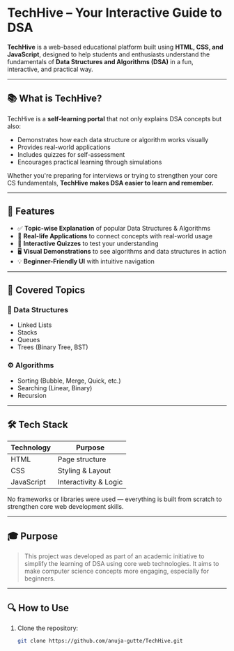 #  TechHive – Your Interactive Guide to DSA

**TechHive** is a web-based educational platform built using **HTML, CSS, and JavaScript**, designed to help students and enthusiasts understand the fundamentals of **Data Structures and Algorithms (DSA)** in a fun, interactive, and practical way.

---

## 📚 What is TechHive?

TechHive is a **self-learning portal** that not only explains DSA concepts but also:
- Demonstrates how each data structure or algorithm works visually
- Provides real-world applications
- Includes quizzes for self-assessment
- Encourages practical learning through simulations

Whether you're preparing for interviews or trying to strengthen your core CS fundamentals, **TechHive makes DSA easier to learn and remember.**

---

## 🚀 Features

- ✅ **Topic-wise Explanation** of popular Data Structures & Algorithms
- 🎯 **Real-life Applications** to connect concepts with real-world usage
- 🧠 **Interactive Quizzes** to test your understanding
- 🖥️ **Visual Demonstrations** to see algorithms and data structures in action
- 💡 **Beginner-Friendly UI** with intuitive navigation

---

## 📂 Covered Topics

### 🔢 Data Structures
- Linked Lists
- Stacks
- Queues
- Trees (Binary Tree, BST)

### ⚙️ Algorithms
- Sorting (Bubble, Merge, Quick, etc.)
- Searching (Linear, Binary)
- Recursion
---

## 🛠️ Tech Stack

| Technology | Purpose         |
|------------|-----------------|
| HTML       | Page structure  |
| CSS        | Styling & Layout|
| JavaScript | Interactivity & Logic |

No frameworks or libraries were used — everything is built from scratch to strengthen core web development skills.

---

## 🎓 Purpose

> This project was developed as part of an academic initiative to simplify the learning of DSA using core web technologies. It aims to make computer science concepts more engaging, especially for beginners.

---

## 🔍 How to Use

1. Clone the repository:
   ```bash
   git clone https://github.com/anuja-gutte/TechHive.git
